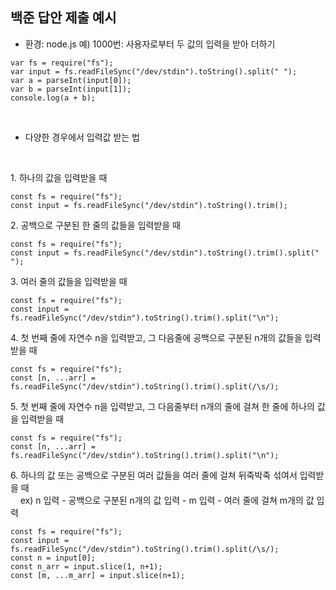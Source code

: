 ## 백준 답안 제출 예시

* 환경: node.js  예) 1000번: 사용자로부터 두 값의 입력을 받아 더하기
```JS
var fs = require("fs");
var input = fs.readFileSync("/dev/stdin").toString().split(" ");
var a = parseInt(input[0]);
var b = parseInt(input[1]);
console.log(a + b);
```
<br />

* 다양한 경우에서 입력값 받는 법
<br />

1\. 하나의 값을 입력받을 때
```JS
const fs = require("fs");
const input = fs.readFileSync("/dev/stdin").toString().trim();
```
2\. 공백으로 구분된 한 줄의 값들을 입력받을 때
```JS
const fs = require("fs");
const input = fs.readFileSync("/dev/stdin").toString().trim().split(" ");
```
3\. 여러 줄의 값들을 입력받을 때
```JS
const fs = require("fs");
const input = fs.readFileSync("/dev/stdin").toString().trim().split("\n");
```
4\. 첫 번째 줄에 자연수 n을 입력받고, 그 다음줄에 공백으로 구분된 n개의 값들을 입력받을 때
```JS
const fs = require("fs");
const [n, ...arr] = fs.readFileSync("/dev/stdin").toString().trim().split(/\s/);
```
5\. 첫 번째 줄에 자연수 n을 입력받고, 그 다음줄부터 n개의 줄에 걸쳐 한 줄에 하나의 값을 입력받을 때
```JS
const fs = require("fs");
const [n, ...arr] = fs.readFileSync("/dev/stdin").toString().trim().split("\n");
```
6\. 하나의 값 또는 공백으로 구분된 여러 값들을 여러 줄에 걸쳐 뒤죽박죽 섞여서 입력받을 때 <br>
&nbsp;&nbsp;&nbsp;&nbsp;ex) n 입력 - 공백으로 구분된 n개의 값 입력 - m 입력 - 여러 줄에 걸쳐 m개의 값 입력
```JS
const fs = require("fs");
const input = fs.readFileSync("/dev/stdin").toString().trim().split(/\s/);
const n = input[0];
const n_arr = input.slice(1, n+1);
const [m, ...m_arr] = input.slice(n+1);
```

